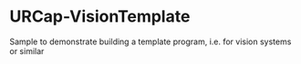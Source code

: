 # URCap-VisionTemplate
Sample to demonstrate building a template program, i.e. for vision systems or similar
